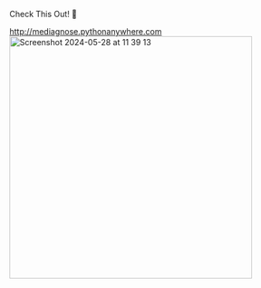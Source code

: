 Check This Out! 👀

http://mediagnose.pythonanywhere.com
<img width="428" alt="Screenshot 2024-05-28 at 11 39 13" src="https://github.com/safiraryzkar/Readme/assets/144891268/755f946d-ee6f-48e2-99ee-b38cee14978c">



<!---

- 👋 Hi, I’m @safiraryzkar
- 👀 I’m interested in ...
- 🌱 I’m currently learning ...
- 💞️ I’m looking to collaborate on ...
- 📫 How to reach me ...

![4d83be324a0ea43dec5c01eb31879db5](https://github.com/safiraryzkar/Readme/assets/144891268/d4813a64-1df8-41a1-84a2-7d2b49cc4277)
🦖🐠🐤

safiraryzkar/safiraryzkar is a ✨ special ✨ repository because its `README.md` (this file) appears on your GitHub profile.
You can click the Preview link to take a look at your changes.
--->
